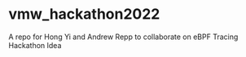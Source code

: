 # vmw_hackathon2022
A repo for Hong Yi and Andrew Repp to collaborate on eBPF Tracing Hackathon Idea

